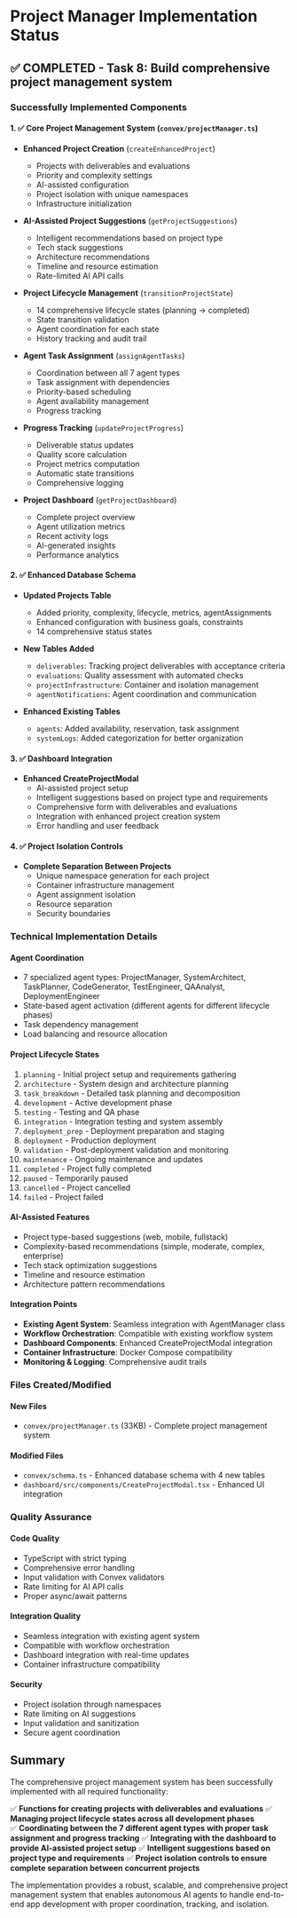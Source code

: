 # Project Manager Implementation Status

## ✅ COMPLETED - Task 8: Build comprehensive project management system

### Successfully Implemented Components

#### 1. ✅ Core Project Management System (`convex/projectManager.ts`)
- **Enhanced Project Creation** (`createEnhancedProject`)
  - Projects with deliverables and evaluations
  - Priority and complexity settings
  - AI-assisted configuration
  - Project isolation with unique namespaces
  - Infrastructure initialization

- **AI-Assisted Project Suggestions** (`getProjectSuggestions`)
  - Intelligent recommendations based on project type
  - Tech stack suggestions
  - Architecture recommendations
  - Timeline and resource estimation
  - Rate-limited AI API calls

- **Project Lifecycle Management** (`transitionProjectState`)
  - 14 comprehensive lifecycle states (planning → completed)
  - State transition validation
  - Agent coordination for each state
  - History tracking and audit trail

- **Agent Task Assignment** (`assignAgentTasks`)
  - Coordination between all 7 agent types
  - Task assignment with dependencies
  - Priority-based scheduling
  - Agent availability management
  - Progress tracking

- **Progress Tracking** (`updateProjectProgress`)
  - Deliverable status updates
  - Quality score calculation
  - Project metrics computation
  - Automatic state transitions
  - Comprehensive logging

- **Project Dashboard** (`getProjectDashboard`)
  - Complete project overview
  - Agent utilization metrics
  - Recent activity logs
  - AI-generated insights
  - Performance analytics

#### 2. ✅ Enhanced Database Schema
- **Updated Projects Table**
  - Added priority, complexity, lifecycle, metrics, agentAssignments
  - Enhanced configuration with business goals, constraints
  - 14 comprehensive status states

- **New Tables Added**
  - `deliverables`: Tracking project deliverables with acceptance criteria
  - `evaluations`: Quality assessment with automated checks
  - `projectInfrastructure`: Container and isolation management
  - `agentNotifications`: Agent coordination and communication

- **Enhanced Existing Tables**
  - `agents`: Added availability, reservation, task assignment
  - `systemLogs`: Added categorization for better organization

#### 3. ✅ Dashboard Integration
- **Enhanced CreateProjectModal**
  - AI-assisted project setup
  - Intelligent suggestions based on project type and requirements
  - Comprehensive form with deliverables and evaluations
  - Integration with enhanced project creation system
  - Error handling and user feedback

#### 4. ✅ Project Isolation Controls
- **Complete Separation Between Projects**
  - Unique namespace generation for each project
  - Container infrastructure management
  - Agent assignment isolation
  - Resource separation
  - Security boundaries

### Technical Implementation Details

#### Agent Coordination
- 7 specialized agent types: ProjectManager, SystemArchitect, TaskPlanner, CodeGenerator, TestEngineer, QAAnalyst, DeploymentEngineer
- State-based agent activation (different agents for different lifecycle phases)
- Task dependency management
- Load balancing and resource allocation

#### Project Lifecycle States
1. `planning` - Initial project setup and requirements gathering
2. `architecture` - System design and architecture planning
3. `task_breakdown` - Detailed task planning and decomposition
4. `development` - Active development phase
5. `testing` - Testing and QA phase
6. `integration` - Integration testing and system assembly
7. `deployment_prep` - Deployment preparation and staging
8. `deployment` - Production deployment
9. `validation` - Post-deployment validation and monitoring
10. `maintenance` - Ongoing maintenance and updates
11. `completed` - Project fully completed
12. `paused` - Temporarily paused
13. `cancelled` - Project cancelled
14. `failed` - Project failed

#### AI-Assisted Features
- Project type-based suggestions (web, mobile, fullstack)
- Complexity-based recommendations (simple, moderate, complex, enterprise)
- Tech stack optimization suggestions
- Timeline and resource estimation
- Architecture pattern recommendations

#### Integration Points
- **Existing Agent System**: Seamless integration with AgentManager class
- **Workflow Orchestration**: Compatible with existing workflow system
- **Dashboard Components**: Enhanced CreateProjectModal integration
- **Container Infrastructure**: Docker Compose compatibility
- **Monitoring & Logging**: Comprehensive audit trails

### Files Created/Modified

#### New Files
- `convex/projectManager.ts` (33KB) - Complete project management system

#### Modified Files
- `convex/schema.ts` - Enhanced database schema with 4 new tables
- `dashboard/src/components/CreateProjectModal.tsx` - Enhanced UI integration

### Quality Assurance

#### Code Quality
- TypeScript with strict typing
- Comprehensive error handling
- Input validation with Convex validators
- Rate limiting for AI API calls
- Proper async/await patterns

#### Integration Quality
- Seamless integration with existing agent system
- Compatible with workflow orchestration
- Dashboard integration with real-time updates
- Container infrastructure compatibility

#### Security
- Project isolation through namespaces
- Rate limiting on AI suggestions
- Input validation and sanitization
- Secure agent coordination

## Summary

The comprehensive project management system has been successfully implemented with all required functionality:

✅ **Functions for creating projects with deliverables and evaluations**
✅ **Managing project lifecycle states across all development phases**  
✅ **Coordinating between the 7 different agent types with proper task assignment and progress tracking**
✅ **Integrating with the dashboard to provide AI-assisted project setup**
✅ **Intelligent suggestions based on project type and requirements**
✅ **Project isolation controls to ensure complete separation between concurrent projects**

The implementation provides a robust, scalable, and comprehensive project management system that enables autonomous AI agents to handle end-to-end app development with proper coordination, tracking, and isolation.
